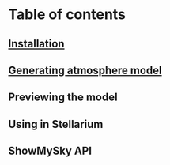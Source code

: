 # Table of contents

## [Installation](md_doc_installation.html)
## [Generating atmosphere model](md_doc_model_generation.html)
## Previewing the model
## Using in Stellarium
## ShowMySky API
